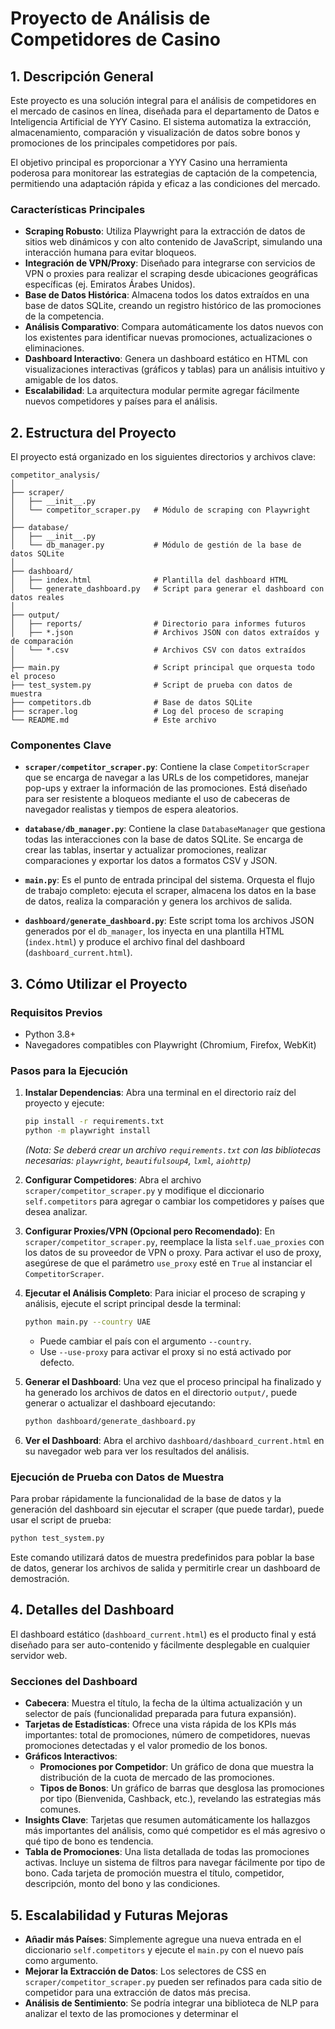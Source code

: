 # Proyecto de Análisis de Competidores de Casino

## 1. Descripción General

Este proyecto es una solución integral para el análisis de competidores en el mercado de casinos en línea, diseñada para el departamento de Datos e Inteligencia Artificial de YYY Casino. El sistema automatiza la extracción, almacenamiento, comparación y visualización de datos sobre bonos y promociones de los principales competidores por país.

El objetivo principal es proporcionar a YYY Casino una herramienta poderosa para monitorear las estrategias de captación de la competencia, permitiendo una adaptación rápida y eficaz a las condiciones del mercado.

### Características Principales

- **Scraping Robusto**: Utiliza Playwright para la extracción de datos de sitios web dinámicos y con alto contenido de JavaScript, simulando una interacción humana para evitar bloqueos.
- **Integración de VPN/Proxy**: Diseñado para integrarse con servicios de VPN o proxies para realizar el scraping desde ubicaciones geográficas específicas (ej. Emiratos Árabes Unidos).
- **Base de Datos Histórica**: Almacena todos los datos extraídos en una base de datos SQLite, creando un registro histórico de las promociones de la competencia.
- **Análisis Comparativo**: Compara automáticamente los datos nuevos con los existentes para identificar nuevas promociones, actualizaciones o eliminaciones.
- **Dashboard Interactivo**: Genera un dashboard estático en HTML con visualizaciones interactivas (gráficos y tablas) para un análisis intuitivo y amigable de los datos.
- **Escalabilidad**: La arquitectura modular permite agregar fácilmente nuevos competidores y países para el análisis.

## 2. Estructura del Proyecto

El proyecto está organizado en los siguientes directorios y archivos clave:

```
competitor_analysis/
│
├── scraper/
│   ├── __init__.py
│   └── competitor_scraper.py   # Módulo de scraping con Playwright
│
├── database/
│   ├── __init__.py
│   └── db_manager.py           # Módulo de gestión de la base de datos SQLite
│
├── dashboard/
│   ├── index.html              # Plantilla del dashboard HTML
│   └── generate_dashboard.py   # Script para generar el dashboard con datos reales
│
├── output/
│   ├── reports/                # Directorio para informes futuros
│   ├── *.json                  # Archivos JSON con datos extraídos y de comparación
│   └── *.csv                   # Archivos CSV con datos extraídos
│
├── main.py                     # Script principal que orquesta todo el proceso
├── test_system.py              # Script de prueba con datos de muestra
├── competitors.db              # Base de datos SQLite
├── scraper.log                 # Log del proceso de scraping
└── README.md                   # Este archivo
```

### Componentes Clave

- **`scraper/competitor_scraper.py`**: Contiene la clase `CompetitorScraper` que se encarga de navegar a las URLs de los competidores, manejar pop-ups y extraer la información de las promociones. Está diseñado para ser resistente a bloqueos mediante el uso de cabeceras de navegador realistas y tiempos de espera aleatorios.

- **`database/db_manager.py`**: Contiene la clase `DatabaseManager` que gestiona todas las interacciones con la base de datos SQLite. Se encarga de crear las tablas, insertar y actualizar promociones, realizar comparaciones y exportar los datos a formatos CSV y JSON.

- **`main.py`**: Es el punto de entrada principal del sistema. Orquesta el flujo de trabajo completo: ejecuta el scraper, almacena los datos en la base de datos, realiza la comparación y genera los archivos de salida.

- **`dashboard/generate_dashboard.py`**: Este script toma los archivos JSON generados por el `db_manager`, los inyecta en una plantilla HTML (`index.html`) y produce el archivo final del dashboard (`dashboard_current.html`).

## 3. Cómo Utilizar el Proyecto

### Requisitos Previos

- Python 3.8+
- Navegadores compatibles con Playwright (Chromium, Firefox, WebKit)

### Pasos para la Ejecución

1.  **Instalar Dependencias**: Abra una terminal en el directorio raíz del proyecto y ejecute:
    ```bash
    pip install -r requirements.txt
    python -m playwright install
    ```
    *(Nota: Se deberá crear un archivo `requirements.txt` con las bibliotecas necesarias: `playwright`, `beautifulsoup4`, `lxml`, `aiohttp`)*

2.  **Configurar Competidores**: Abra el archivo `scraper/competitor_scraper.py` y modifique el diccionario `self.competitors` para agregar o cambiar los competidores y países que desea analizar.

3.  **Configurar Proxies/VPN (Opcional pero Recomendado)**: En `scraper/competitor_scraper.py`, reemplace la lista `self.uae_proxies` con los datos de su proveedor de VPN o proxy. Para activar el uso de proxy, asegúrese de que el parámetro `use_proxy` esté en `True` al instanciar el `CompetitorScraper`.

4.  **Ejecutar el Análisis Completo**: Para iniciar el proceso de scraping y análisis, ejecute el script principal desde la terminal:
    ```bash
    python main.py --country UAE
    ```
    - Puede cambiar el país con el argumento `--country`.
    - Use `--use-proxy` para activar el proxy si no está activado por defecto.

5.  **Generar el Dashboard**: Una vez que el proceso principal ha finalizado y ha generado los archivos de datos en el directorio `output/`, puede generar o actualizar el dashboard ejecutando:
    ```bash
    python dashboard/generate_dashboard.py
    ```

6.  **Ver el Dashboard**: Abra el archivo `dashboard/dashboard_current.html` en su navegador web para ver los resultados del análisis.

### Ejecución de Prueba con Datos de Muestra

Para probar rápidamente la funcionalidad de la base de datos y la generación del dashboard sin ejecutar el scraper (que puede tardar), puede usar el script de prueba:

```bash
python test_system.py
```

Este comando utilizará datos de muestra predefinidos para poblar la base de datos, generar los archivos de salida y permitirle crear un dashboard de demostración.

## 4. Detalles del Dashboard

El dashboard estático (`dashboard_current.html`) es el producto final y está diseñado para ser auto-contenido y fácilmente desplegable en cualquier servidor web.

### Secciones del Dashboard

- **Cabecera**: Muestra el título, la fecha de la última actualización y un selector de país (funcionalidad preparada para futura expansión).
- **Tarjetas de Estadísticas**: Ofrece una vista rápida de los KPIs más importantes: total de promociones, número de competidores, nuevas promociones detectadas y el valor promedio de los bonos.
- **Gráficos Interactivos**:
    - **Promociones por Competidor**: Un gráfico de dona que muestra la distribución de la cuota de mercado de las promociones.
    - **Tipos de Bonos**: Un gráfico de barras que desglosa las promociones por tipo (Bienvenida, Cashback, etc.), revelando las estrategias más comunes.
- **Insights Clave**: Tarjetas que resumen automáticamente los hallazgos más importantes del análisis, como qué competidor es el más agresivo o qué tipo de bono es tendencia.
- **Tabla de Promociones**: Una lista detallada de todas las promociones activas. Incluye un sistema de filtros para navegar fácilmente por tipo de bono. Cada tarjeta de promoción muestra el título, competidor, descripción, monto del bono y las condiciones.

## 5. Escalabilidad y Futuras Mejoras

- **Añadir más Países**: Simplemente agregue una nueva entrada en el diccionario `self.competitors` y ejecute el `main.py` con el nuevo país como argumento.
- **Mejorar la Extracción de Datos**: Los selectores de CSS en `scraper/competitor_scraper.py` pueden ser refinados para cada sitio de competidor para una extracción de datos más precisa.
- **Análisis de Sentimiento**: Se podría integrar una biblioteca de NLP para analizar el texto de las promociones y determinar el 
